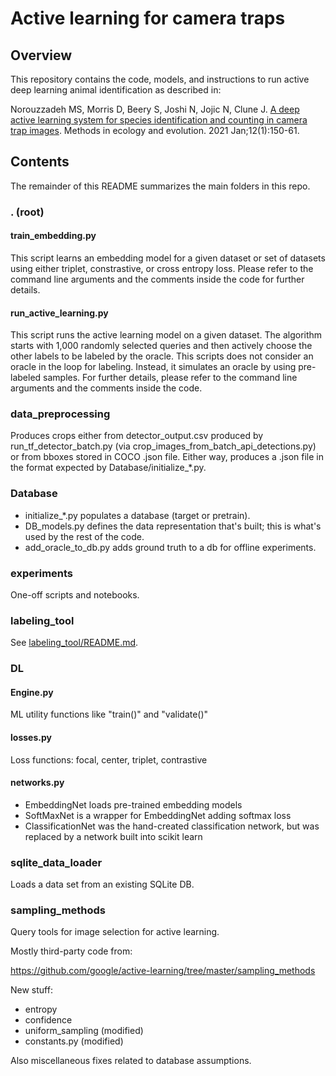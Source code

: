 # Active learning for camera traps

## Overview

This repository contains the code, models, and instructions to run active deep learning animal identification as described in:

Norouzzadeh MS, Morris D, Beery S, Joshi N, Jojic N, Clune J. [A deep active learning system for species identification and counting in camera trap images](https://besjournals.onlinelibrary.wiley.com/doi/full/10.1111/2041-210X.13504). Methods in ecology and evolution. 2021 Jan;12(1):150-61.

## Contents

The remainder of this README summarizes the main folders in this repo.

### . (root)

#### train_embedding.py

This script learns an embedding model for a given dataset or set of datasets using either triplet, constrastive, or cross entropy loss.
Please refer to the command line arguments and the comments inside the code for further details.

#### run_active_learning.py

This script runs the active learning model on a given dataset. The algorithm starts with 1,000 randomly selected queries and then actively choose the other labels to be labeled by the oracle. This scripts does not consider an oracle in the loop for labeling. Instead, it simulates an oracle by using pre-labeled samples. For further details, please refer to the command line arguments and the comments inside the code.

### data_preprocessing

Produces crops either from detector_output.csv produced by run_tf_detector_batch.py (via crop_images_from_batch_api_detections.py) or from bboxes stored in COCO .json file. Either way, produces a .json file in the format expected by Database/initialize_*.py.

### Database

* initialize_*.py populates a database (target or pretrain).
* DB_models.py defines the data representation that's built; this is what's used by  the rest of the code.
* add_oracle_to_db.py adds ground truth to a db for offline experiments.

### experiments

One-off scripts and notebooks.

### labeling_tool

See [labeling_tool/README.md](labeling_tool/README.md).

### DL

#### Engine.py

ML utility functions like "train()" and "validate()"

#### losses.py

Loss functions: focal, center, triplet, contrastive

#### networks.py

* EmbeddingNet loads pre-trained embedding models
* SoftMaxNet is a wrapper for EmbeddingNet adding softmax loss 
* ClassificationNet was the hand-created classification network, but was replaced by a network built into scikit learn

### sqlite_data_loader

Loads a data set from an existing SQLite DB.

### sampling_methods

Query tools for image selection for active learning.

Mostly third-party code from:

https://github.com/google/active-learning/tree/master/sampling_methods

New stuff:

* entropy
* confidence
* uniform_sampling (modified)
* constants.py (modified)

Also miscellaneous fixes related to database assumptions.
